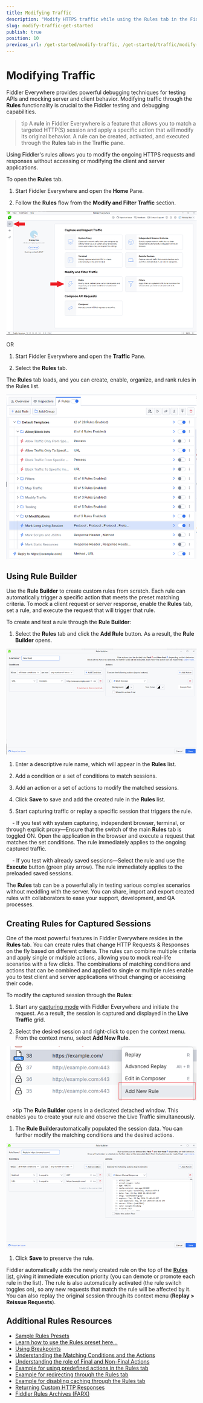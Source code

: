 ```yaml
---
title: Modifying Traffic
description: "Modify HTTPS traffic while using the Rules tab in the Fiddler Everywhere web-debugging proxy tool."
slug: modify-traffic-get-started
publish: true
position: 10
previous_url: /get-started/modify-traffic, /get-started/traffic/modify-traffic, /traffic/modify-traffic, /user-guide/rules, /get-started/mock-server-response, /mock-server-response, /knowledge-base/autoresponder, /user-guide/live-traffic/rules, /user-guide/live-traffic/rules-builder, /user-guide/live-traffic/autoresponder
---
```


# Modifying Traffic

Fiddler Everywhere provides powerful debugging techniques for testing APIs and mocking server and client behavior. Modifying traffic through the **Rules** functionality is crucial to the Fiddler testing and debugging capabilities. 

>tip A **rule** in Fiddler Everywhere is a feature that allows you to match a targeted HTTP(S) session and apply a specific action that will modify its original behavior. A rule can be created, activated, and executed through the **Rules** tab in the **Traffic** pane.

Using Fiddler's rules allows you to modify the ongoing HTTPS requests and responses without accessing or modifying the client and server applications.

To open the **Rules** tab.

1. Start Fiddler Everywhere and open the **Home** Pane.

1. Follow the **Rules** flow from the **Modify and Filter Traffic** section.

 ![Using the Fiddler's rules from the **Home** pane](../images/rules/rules-tutorial-flow.png)

OR

1. Start Fiddler Everywhere and open the **Traffic** Pane.

1. Select the **Rules** tab.

The **Rules** tab loads, and you can create, enable, organize, and rank rules in the Rules list.

![Example of active Rules tab with rules and groups](../images/rules/rules-tab-active.png)

## Using Rule Builder

Use the **Rule Builder** to create custom rules from scratch. Each rule can automatically trigger a specific action that meets the preset matching criteria. To mock a client request or server response, enable the **Rules** tab, set a rule, and execute the request that will trigger that rule.

To create and test a rule through the **Rule Builder**:

1. Select the **Rules** tab and click the **Add Rule** button. As a result, the **Rule Builder** opens.

 ![Adding new rule for modifying an HTTPS session through the Rule Builder](../images/rules/rules-builder-new-rule.png)

1. Enter a descriptive rule name, which will appear in the **Rules** list.

1. Add a condition or a set of conditions to match sessions.

1. Add an action or a set of actions to modify the matched sessions.

1. Click **Save** to save and add the created rule in the **Rules** list.

1. Start capturing traffic or replay a specific session that triggers the rule.

    - If you test with system capturing, independent browser, terminal, or through explicit proxy&mdash;Ensure that the switch of the main **Rules** tab is toggled ON. Open the application in the browser and execute a request that matches the set conditions. The rule immediately applies to the ongoing captured traffic.

    - If you test with already saved sessions&mdash;Select the rule and use the **Execute** button (green play arrow). The rule immediately applies to the preloaded saved sessions.

The **Rules** tab can be a powerful ally in testing various complex scenarios without meddling with the server. You can share, import and export created rules with collaborators to ease your support, development, and QA processes.

## Creating Rules for Captured Sessions

One of the most powerful features in Fiddler Everywhere resides in the **Rules** tab. You can create rules that change HTTP Requests & Responses on the fly based on different criteria. The rules can combine multiple criteria and apply single or multiple actions, allowing you to mock real-life scenarios with a few clicks. The combinations of matching conditions and actions that can be combined and applied to single or multiple rules enable you to test client and server applications without changing or accessing their code. 

To modify the captured session through the **Rules**:

1. Start any [capturing mode](slug://capture-traffic-get-started) with Fiddler Everywhere and initiate the request. As a result, the session is captured and displayed in the **Live Traffic** grid.

1. Select the desired session and right-click to open the context menu. From the context menu, select **Add New Rule**.

 ![Add new rule through selecting a session and using the context menu](../images/rules/add-new-rule-context-menu.png)

    >tip The **Rule Builder** opens in a dedicated detached window. This enables you to create your rule and observe the Live Traffic simultaneously.

1. The **Rule Builder**automatically populated the session data. You can further modify the matching conditions and the desired actions. 

 ![Automatically loaded session in Rules builder](../images/rules/add-new-rule-loaded-in-rules-builder.png)

1. Click **Save** to preserve the rule.

Fiddler automatically adds the newly created rule on the top of the [**Rules** list](slug://modify-traffic-get-started#rules-list), giving it immediate execution priority (you can demote or promote each rule in the list). The rule is also automatically activated (the rule switch toggles on), so any new requests that match the rule will be affected by it. You can also replay the original session through its context menu (**Replay > Reissue Requests**).

## Additional Rules Resources

- [Sample Rules Presets](slug://adv_techniques_fiddler)
- [Learn how to use the Rules preset here...](slug://how-to-use-fiddler-rules-to-modify-traffic)
- [Using Breakpoints](slug://rulesbuilder-breakpoints)
- [Understanding the Matching Conditions and the Actions](slug://fiddler-rules-actions#conditions)
- [Understanding the role of Final and Non-Final Actions](slug://fiddler-rules-actions#final-and-non-final-actions)
- [Example for using predefined actions in the Rules tab](slug://fiddler-ar-actions)
- [Example for redirecting through the Rules tab](slug://rulesbuilder-redirect-traffic)
- [Example for disabling caching through the Rules tab](slug://rule-disable-caching)
- [Returning Custom HTTP Responses](slug://using-custom-responses)
- [Fiddler Rules Archives (FARX)](slug://fiddler-farx-format)